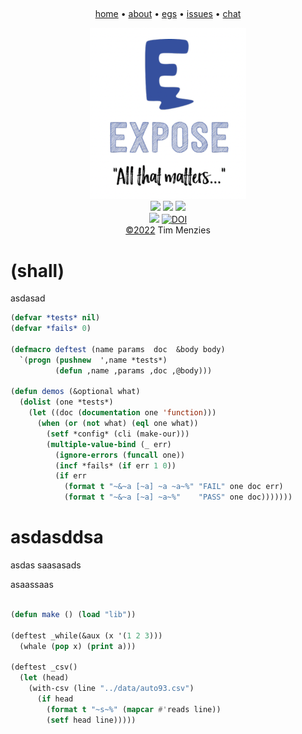 <a name=top><br>
<!-- tricks from https://simpleicons.org/  https://studio.tailorbrands.com -->
<p align=center>
<a href="/README.md#top">home</a> • 
<a href="asdas">about</a> • 
<a href="asdas">egs</a> • 
<a href="asdas">issues</a> • 
<a href="asdas">chat</a>  
</p><p align=center>
<a href="/README.md#top"><img src="/etc/img/expose.png" width=250></a><br>
<img src="https://img.shields.io/badge/purpose-se,ai-informational?style=flat&logo=hyper&logoColor=white&color=blueviolet">
<img src="https://img.shields.io/badge/language-lisp-informational?style=flat&logo=lua&logoColor=white&color=orange">
<a href="https://github.com/4duo/duo/actions"><img src="https://github.com/4duo/duo/workflows/tests/badge.svg"></a><br>
<img src="https://img.shields.io/badge/platform-osx,linux-informational?style=flat&logo=linux&logoColor=white&color=blue">
<a href="https://zenodo.org/badge/latestdoi/454593195"><img src="https://zenodo.org/badge/454593195.svg" alt="DOI"></a><br>
<a href="/LICENSE.md#top">&copy;2022</a> Tim Menzies
</p>




# (shall)


 asdasad 


```lisp
(defvar *tests* nil)
(defvar *fails* 0)

(defmacro deftest (name params  doc  &body body)
  `(progn (pushnew  ',name *tests*) 
          (defun ,name ,params ,doc ,@body)))

(defun demos (&optional what)
  (dolist (one *tests*)
    (let ((doc (documentation one 'function)))
      (when (or (not what) (eql one what))
        (setf *config* (cli (make-our)))
        (multiple-value-bind (_ err)
          (ignore-errors (funcall one))
          (incf *fails* (if err 1 0))
          (if err
            (format t "~&~a [~a] ~a ~a~%" "FAIL" one doc err)
            (format t "~&~a [~a] ~a~%"    "PASS" one doc)))))))  

```


# asdasddsa

asdas
saasasads

asaassaas 

```lisp

(defun make () (load "lib"))

(deftest _while(&aux (x '(1 2 3)))
  (whale (pop x) (print a)))

(deftest _csv() 
  (let (head)
    (with-csv (line "../data/auto93.csv") 
      (if head
        (format t "~s~%" (mapcar #'reads line))
        (setf head line)))))


```


